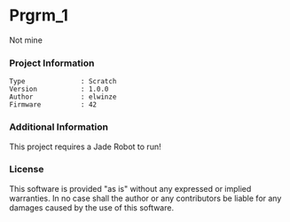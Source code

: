 Prgrm_1
================

Not mine

### Project Information
```
Type              : Scratch
Version           : 1.0.0
Author            : elwinze
Firmware          : 42
```

### Additional Information
This project requires a Jade Robot to run!

### License
This software is provided "as is" without any expressed or implied warranties.  In no case shall the author or any contributors be liable for any damages caused by the use of this software.

